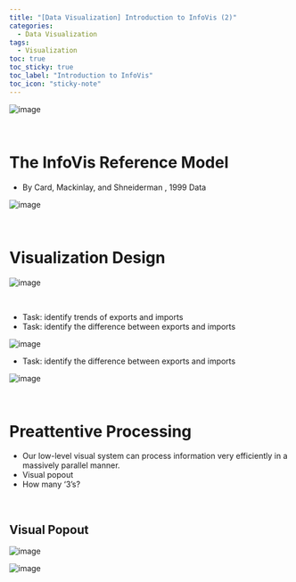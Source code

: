 ```yaml
---
title: "[Data Visualization] Introduction to InfoVis (2)"
categories:
  - Data Visualization
tags:
  - Visualization
toc: true
toc_sticky: true
toc_label: "Introduction to InfoVis"
toc_icon: "sticky-note"
---
```


![image](https://github.com/leechanwoo-kor/leechanwoo-kor.github.io/assets/55765292/159c74c5-0bd2-45f3-939a-f150d8fe4cd8)

<br>

# The InfoVis Reference Model

- By Card, Mackinlay, and Shneiderman , 1999 Data

![image](https://github.com/leechanwoo-kor/leechanwoo-kor.github.io/assets/55765292/2ce45f8c-5254-4aea-a314-c4355b33fb5a)

<br>

# Visualization Design

![image](https://github.com/leechanwoo-kor/leechanwoo-kor.github.io/assets/55765292/16e6e39b-b66a-4ebd-a010-06319065e0bb)

<br>

- Task: identify trends of exports and imports
- Task: identify the difference between exports and imports

![image](https://github.com/leechanwoo-kor/leechanwoo-kor.github.io/assets/55765292/89af5289-9f0e-4a6f-a93f-b638db7aaf8c)

- Task: identify the difference between exports and imports

![image](https://github.com/leechanwoo-kor/leechanwoo-kor.github.io/assets/55765292/207375a5-d0fb-44cd-9a45-d255a01a4463)

<br>

# Preattentive Processing

- Our low-level visual system can process information very efficiently in a massively parallel manner.
- Visual popout
- How many ‘3’s?

<br>

## Visual Popout

![image](https://github.com/leechanwoo-kor/leechanwoo-kor.github.io/assets/55765292/13acc4d1-7ae2-4fcb-b88c-0610218e5bb0)

![image](https://github.com/leechanwoo-kor/leechanwoo-kor.github.io/assets/55765292/0929cc36-9827-4a49-a0db-7f82d5db4287)



